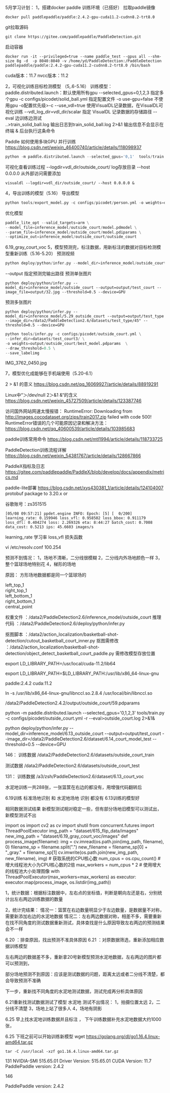 5月学习计划：
1，搭建docker paddle 训练环境（已搭好）
拉取paddle镜像
```SH
docker pull paddlepaddle/paddle:2.4.2-gpu-cuda11.2-cudnn8.2-trt8.0
```
git拉取源码
```SH
git clone https://gitee.com/paddlepaddle/PaddleDetection.git
```
启动容器
```
docker run -it --privileged=true --name paddle_test --gpus all --shm-size 8g -d  -p 8040:8040 -v /home/yd/PaddleDetection:/PaddleDetection paddlepaddle/paddle:2.4.2-gpu-cuda11.2-cudnn8.2-trt8.0 /bin/bash
```

cuda版本：11.7
nvcc版本：11.2

2，可视化训练目标检测模型 （5,.6-5.16）
训练模型：
paddle.distributed.launch：默认使用所有gpu
--selected_gpus=0,1,2,3 指定多个gpu
-c configs/picodet/solid_ball.yml  指定配置文件
-o use-gpu=false  不使用gpu  -o配置优先级>-c
--use_vdl=true  使用VisualDL记录数据，在VisualDL可视化训练
--vdl_log_dir=vdl_dir/scalar  指定 VisualDL 记录数据的存储路径
--eval  边训练边测试   
..>train_solid_ball.log  输出日志到train_solid_ball.log
2>&1 输出信息不会显示在终端
&  后台执行这条命令

Paddle 如何使用多块GPU 并行训练
https://blog.csdn.net/weixin_46400740/article/details/118098937

```python
python -m paddle.distributed.launch --selected_gpus='0,1'  tools/train.py -c configs/picodet/outside_court.yml --use_vdl=true --vdl_log_dir=vdl_dir/outside_court  --eval>outside_court.log 2>&1&

```


可视化查看训练过程
--logdir=vdl_dir/outside_court/  log存放目录
--host 0.0.0.0 从外部访问需要添加
```shell
visualdl --logdir=vdl_dir/outside_court/ --host 0.0.0.0 &
```

4，导出训练的模型（5.16）
导出模型
```python
python tools/export_model.py -c configs/picodet/person.yml -o weights=output/person/best_model.pdparams --output_dir=inference_model
```

优化模型
```python
paddle_lite_opt --valid_targets=arm \
--model_file=inference_model/outside_court/model.pdmodel \
--param_file=inference_model/outside_court/model.pdiparams \
--optimize_out=inference_model/outside_court/outside_court
```
6.19_gray_court_voc
5，模型预测完，标注数据，用新标注的数据对目标检测模型重新训练（5.16-5.20）
预测视频
```python
python deploy/python/infer.py --model_dir=inference_model/outside_court --video_file=/data2/PaddleDetection2.6/datasets/6.6_court_test/video.mp4 --output=/data2/PaddleDetection2.6/output/6.6_court_test --threshold=0.5 --device=GPU
```

--output  指定预测完输出路径
预测单张图片
```
python deploy/python/infer.py --model_dir=inference_model/outside_court --output=output/test_court --image_file=output/32.jpg --threshold=0.5 --device=GPU
```

预测多张图片
```
python deploy/python/infer.py --model_dir=inference_model/5.29_outside_court --output=output/test_type --image_dir=/data2/PaddleDetection2.6/datasets/test_type/45° --threshold=0.5 --device=GPU
```

```python
python tools/infer.py -c configs/picodet/outside_court.yml \
--infer_dir=datasets/test_court3/ \
-o weights=output/outside_court/best_model.pdparams  \
--draw_threshold=0.5 \
--save_labelimg
```











IMG_3762_0450.jpg







7，模型优化成能够在手机端使用（5.20-6.1）

2 > &1 的意义
https://blog.csdn.net/qq_16069927/article/details/88919291

Linux中“＞/dev/null 2＞&1 &“的含义
https://blog.csdn.net/weixin_45727509/article/details/123387746

访问国外网站网速太慢报错：
RuntimeError: Downloading from http://images.cocodataset.org/zips/train2017.zip failed with code 500!
RuntimeError错误的几个可能原因记录和解决方法：
https://blog.csdn.net/qq_40600539/article/details/103985683

paddle训练常用命令
https://blog.csdn.net/mtl1994/article/details/118733725

PaddleDetection训练流程详解
https://blog.csdn.net/weixin_54381767/article/details/128667866

PaddleX指标及日志
https://gitee.com/paddlepaddle/PaddleX/blob/develop/docs/appendix/metrics.md

paddle-lite部署
https://blog.csdn.net/xys430381_1/article/details/124104007
protobuf package to 3.20.x or 

谷歌账号：zs351515


```
[05/08 09:57:21] ppdet.engine INFO: Epoch: [5] [  0/200] learning_rate: 0.159946 loss_vfl: 0.958502 loss_bbox: 0.911179 loss_dfl: 0.404274 loss: 2.269326 eta: 8:44:27 batch_cost: 0.7008 data_cost: 0.5213 ips: 45.6603 images/s
```
learning_rate 学习率
loss_vfl 损失函数


vi /etc/resolv.conf  100.254


预测不到情况：
1，场地不清晰，二分线很模糊
2，二分线内外场地颜色一样
3，整个篮球场地特别花
4，梯形的场地

原因：
方形场地数据都是同一个篮球场的


  
left_top_1  
right_top_1  
left_bottom_1  
right_bottom_1  
central_point



权重文件 ：/data2/PaddleDetection2.6/inference_model/outside_court
推理代码 ：/data2/PaddleDetection2.6/deploy/python/infer.py

抠图脚本 ：/data2/action_localization/basketball-shot-detection/cutout_basketball_court_inner.py
抠图需修改 ：/data2/action_localization/basketball-shot-detection/object_detect_basketball_court_paddle.py 需修改模型存放位置



export LD_LIBRARY_PATH=/usr/local/cuda-11.2/lib64

export LD_LIBRARY_PATH=$LD_LIBRARY_PATH:/usr/lib/x86_64-linux-gnu



paddle:2.4.2
cuda:11.2


ln -s /usr/lib/x86_64-linux-gnu/libnccl.so.2.8.4 /usr/local/bin/libnccl.so


/data2/PaddleDetection2.4.2/output/outside_court/59.pdparams


python -m paddle.distributed.launch --selected_gpus='0,1,2,3'  tools/train.py -c configs/picodet/outside_court.yml -r   --eval>outside_court.log 2>&1&




python deploy/python/infer.py --model_dir=inference_model/6.13_outside_court --output=output/test_court --image_dir=/data2/PaddleDetection2.6/dataset/6.14_court_model_test --threshold=0.5 --device=GPU


146：
训练数据
/data2/PaddleDetection2.6/datasets/outside_court_train

测试数据
/data2/PaddleDetection2.6/datasets/outside_court_test


131：
训练数据
/a3/zsh/PaddleDetection2.6/dataset/6.13_court_voc



水泥地训练一共288张，一张篮筐在右边的都没有，用增强代码翻转后

6.19训练
标准场地识别 和 水泥地场地 识别 都没有 6.13训练的模型好

相同数据测试结果
新模型测试相对稳定一些，但有部分场地旧模型可以测试出，新模型测试不出


import os import cv2 as cv import shutil from concurrent.futures import ThreadPoolExecutor img_path = "dataset/615_flip_data/images" new_img_path = "dataset/6.19_gray_court_voc/images" def process_image(filename): img = cv.imread(os.path.join(img_path, filename), 0) filename_sp = filename.split(".") new_filename = filename_sp[0] + "_gray." + filename_sp[1] cv.imwrite(os.path.join(new_img_path, new_filename), img) # 获取系统的CPU核心数 num_cpus = os.cpu_count() # 增大线程池大小为CPU核心数的2倍 max_workers = num_cpus * 2 # 使用增大的线程池大小处理图像 with ThreadPoolExecutor(max_workers=max_workers) as executor: executor.map(process_image, os.listdir(img_path))





1，统计数据：根据标注数据中，左右点的坐标值，判断是朝向左还是右，分别统计出左右两边训练数据的数量

2，统计完结果：
		 情况一：篮筐在右边数量明显少于左边数量，是数据量不对称，需要新添加右边的水泥地数据
		 情况二：左右两边数据对称，相差不多，需要重新在找不同角度的测试数据重新测试，具体查找是什么原因导致左右两边的预测结果会不一样

6.20 ：排查原因，找出预测不准具体原因
6.21 ：对原数据筛选，重新添加相应数据训练模型


左右两边的数据差不多，重新拿20号新模型预测水泥地数据，左右两边的图片都可以预测到，

部分场地预测不到原因：应该是测试数据的问题，距离太远或者二分线不清楚，都会导致预测不准确

下一步，重新找不同角度的水泥地测试数据，测试完成再分析具体原因



6.21重新找测试数据测试了模型 水泥地 测试不出情况：
	1，拍摄位置太远
	2，二分线不清楚
	3，场地上站了很多人
	4，场地有阴影

6.25 早上找水泥地训练数据并且标注 ，
	   下午训练数据补充水泥地数据大约1000张，
	   
6.25 下班之前可以开始训练新模型
wget https://golang.org/dl/go1.16.4.linux-amd64.tar.gz
```
tar -C /usr/local -xzf go1.16.4.linux-amd64.tar.gz
```


131
NVIDIA-SMI 515.65.01
Driver Version: 515.65.01
CUDA Version: 11.7
PaddlePaddle version: 2.4.2


146

PaddlePaddle version: 2.4.2
